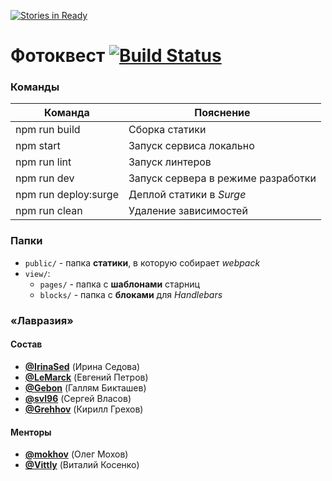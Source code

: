 [![Stories in Ready](https://badge.waffle.io/urfu-2016/team3.png?label=ready&title=Ready)](https://waffle.io/urfu-2016/team3)
# Фотоквест [![Build Status](https://travis-ci.org/urfu-2016/team3.svg?branch=master)](https://travis-ci.org/urfu-2016/team3)

### Команды

| Команда | Пояснение |
| ------------- | ------------- |
| npm run build | Сборка статики |
| npm start | Запуск сервиса локально |
| npm run lint | Запуск линтеров |
| npm run dev | Запуск сервера в режиме разработки |
| npm run deploy:surge | Деплой статики в *Surge* |
| npm run clean | Удаление зависимостей |

### Папки

* `public/` - папка **статики**, в которую собирает *webpack*
* `view/`:
    * `pages/` - папка с **шаблонами** старниц
    * `blocks/` - папка с **блоками** для *Handlebars*


### «Лавразия»
#### Состав

* [**@IrinaSed**](https://github.com/IrinaSed) (Ирина Седова)
* [**@LeMarck**](https://github.com/LeMarck) (Евгений Петров)
* [**@Gebon**](https://github.com/Gebon) (Галлям Бикташев)
* [**@svl96**](https://github.com/svl96) (Сергей Власов)
* [**@Grehhov**](https://github.com/Grehhov) (Кирилл Грехов)

#### Менторы

* [**@mokhov**](https://github.com/mokhov) (Олег Мохов)
* [**@Vittly**](https://github.com/Vittly) (Виталий Косенко)
